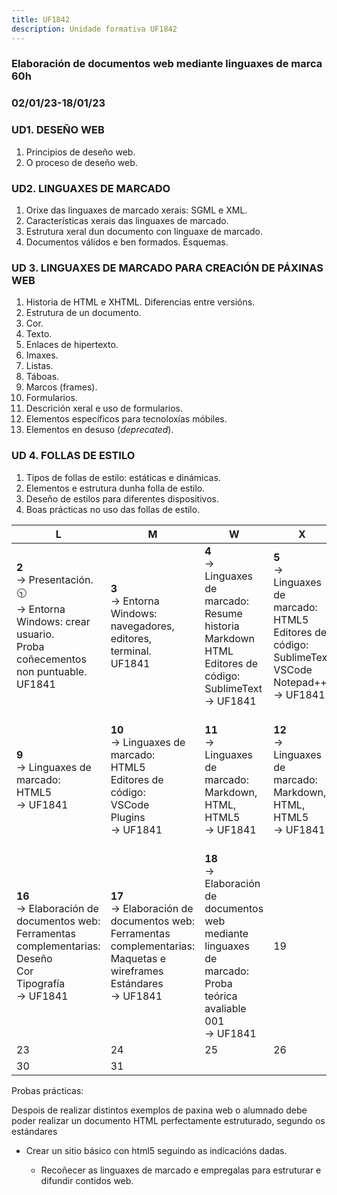 ```yaml
---
title: UF1842
description: Unidade formativa UF1842
---
```

### Elaboración de documentos web mediante linguaxes de marca 60h

### 02/01/23-18/01/23

### UD1. DESEÑO WEB

1. Principios de deseño web.
2. O proceso de deseño web.

### UD2. LINGUAXES DE MARCADO

1. Orixe das linguaxes de marcado xerais: SGML e XML.
2. Características xerais das linguaxes de marcado.
3. Estrutura xeral dun documento con linguaxe de marcado.
4. Documentos válidos e ben formados. Esquemas.

### UD 3. LINGUAXES DE MARCADO PARA CREACIÓN DE PÁXINAS WEB

1. Historia de HTML e XHTML. Diferencias entre versións.
2. Estrutura de un documento.
3. Cor.
4. Texto.
5. Enlaces de hipertexto.
6. Imaxes.
7. Listas.
8. Táboas.
9. Marcos (frames).
10. Formularios.
11. Descrición xeral e uso de formularios.
12. Elementos específicos para tecnoloxías móbiles.
13. Elementos en desuso (*deprecated*).

### UD 4. FOLLAS DE ESTILO

1. Tipos de follas de estilo: estáticas e dinámicas.
2. Elementos e estrutura dunha folla de estilo.
3. Deseño de estilos para diferentes dispositivos.
4. Boas prácticas no uso das follas de estilo.



| L                                                            | M                                                            | W                                                            | X                                                            | V                                                            | s    | d    |
| ------------------------------------------------------------ | ------------------------------------------------------------ | ------------------------------------------------------------ | ------------------------------------------------------------ | ------------------------------------------------------------ | ---- | ---- |
| **2**<br>&rarr; Presentación.:clock1030:<br/>&rarr; Entorna Windows: crear usuario.<br/>Proba coñecementos non puntuable.<br/>UF1841<br> | **3**<br/>&rarr; Entorna Windows: navegadores, editores, terminal.<br/>UF1841<br/> | **4**<br/>&rarr; Linguaxes de marcado:<br/>Resume historia<br>Markdown<br>HTML<br>Editores de código:<br/>SublimeText<br/>&rarr; UF1841<br/> | **5**<br/>&rarr; Linguaxes de marcado:<br/>HTML5<br/>Editores de código:<br/>SublimeText<br/>VSCode<br/>Notepad++<br/>&rarr; UF1841<br/> | :x:                                                          |      |      |
| **9**<br/>&rarr; Linguaxes de marcado:<br/>HTML5<br/>&rarr; UF1841<br/> | **10**<br/>&rarr; Linguaxes de marcado:<br/>HTML5<br/>Editores de código:<br/>VSCode<br/>Plugins<br/>&rarr; UF1841<br/> | **11**<br/>&rarr; Linguaxes de marcado:<br/>Markdown, HTML, HTML5<br/>&rarr; UF1841<br/> | **12**<br/>&rarr; Linguaxes de marcado:<br/>Markdown, HTML, HTML5<br/>&rarr; UF1841<br/> | **13**<br/>&rarr; Linguaxes de marcado:<br/>Proba práctica avaliable 001<br/>&rarr; UF1841<br/> |      |      |
| **16**<br/>&rarr;  Elaboración de documentos web:<br/>Ferramentas complementarias:<br/>Deseño<br/>Cor<br/>Tipografía<br/>&rarr; UF1841<br/> | **17**<br/>&rarr;  Elaboración de documentos web:<br/>Ferramentas complementarias:<br/>Maquetas e wireframes<br/>Estándares<br/>&rarr; UF1841<br/> | **18**<br/>&rarr; Elaboración de documentos web mediante linguaxes de marcado:<br/>Proba teórica avaliable 001<br/>&rarr; UF1841<br/> | 19                                                           | 20                                                           |      |      |
| 23                                                           | 24                                                           | 25                                                           | 26                                                           | 27                                                           |      |      |
| 30                                                           | 31                                                           |                                                              |                                                              |                                                              |      |      |

Probas prácticas:

Despois de realizar distintos exemplos de paxina web o alumnado debe poder realizar un documento HTML perfectamente estruturado, segundo os estándares

- Crear un sitio básico con html5 seguindo as indicacións dadas.

  - Recoñecer as linguaxes de marcado e empregalas para estruturar e difundir contidos web.

    